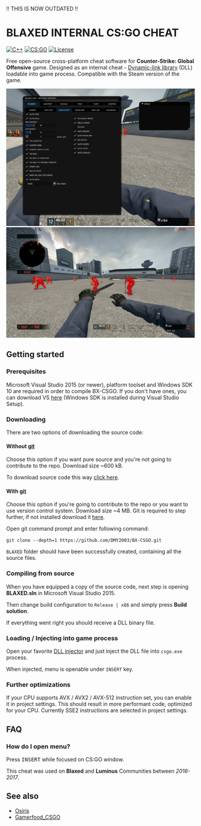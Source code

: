 !! THIS IS NOW OUTDATED !!

# BLAXED INTERNAL CS:GO CHEAT
[![C++](https://img.shields.io/badge/language-C%2B%2B-%23f34b7d.svg?style=plastic)](https://en.wikipedia.org/wiki/C%2B%2B) 
[![CS:GO](https://img.shields.io/badge/game-CS%3AGO-yellow.svg?style=plastic)](https://store.steampowered.com/app/730/CounterStrike_Global_Offensive/) 
[![License](https://img.shields.io/github/license/dmy2003/BX-CSGO.svg?style=plastic)](LICENSE)

Free open-source cross-platform cheat software for **Counter-Strike: Global Offensive** game. Designed as an internal cheat - [Dynamic-link library](https://en.wikipedia.org/wiki/Dynamic-link_library) (DLL) loadable into game process. Compatible with the Steam version of the game.

<img src="https://raw.githubusercontent.com/DMY2003/BX-CSGO/master/Images/pic1.png">
<img src="https://raw.githubusercontent.com/DMY2003/BX-CSGO/master/Images/pic2.jpg">

## Getting started

### Prerequisites
Microsoft Visual Studio 2015 (or newer), platform toolset and Windows SDK 10 are required in order to compile BX-CSGO. If you don't have ones, you can download VS [here](https://visualstudio.microsoft.com/) (Windows SDK is installed during Visual Studio Setup).

### Downloading

There are two options of downloading the source code:

#### Without [git](https://git-scm.com)

Choose this option if you want pure source and you're not going to contribute to the repo. Download size ~600 kB.

To download source code this way [click here](https://github.com/DMY2003/BX-CSGO/archive/master.zip).

#### With [git](https://git-scm.com)

Choose this option if you're going to contribute to the repo or you want to use version control system. Download size ~4 MB. Git is required to step further, if not installed download it [here](https://git-scm.com).

Open git command prompt and enter following command:

    git clone --depth=1 https://github.com/DMY2003/BX-CSGO.git

`BLAXED` folder should have been successfully created, containing all the source files.

### Compiling from source

When you have equipped a copy of the source code, next step is opening **BLAXED.sln** in Microsoft Visual Studio 2015.

Then change build configuration to `Release | x86` and simply press **Build solution**.

If everything went right you should receive a DLL binary file.

### Loading / Injecting into game process

Open your favorite [DLL injector](https://en.wikipedia.org/wiki/DLL_injection) and just inject the DLL file into `csgo.exe` process.

When injected, menu is openable under `INSERT` key.

### Further optimizations
If your CPU supports AVX / AVX2 / AVX-512 instruction set, you can enable it in project settings. This should result in more performant code, optimized for your CPU. Currently SSE2 instructions are selected in project settings.

## FAQ

### How do I open menu?
Press <kbd>INSERT</kbd> while focused on CS:GO window.

This cheat was used on **Blaxed** and **Luminus** Communities between *2016-2017*.

## See also
*   [Osiris](https://github.com/danielkrupinski/Osiris)
*   [Gamerfood_CSGO](https://github.com/A5-/Gamerfood_CSGO)
